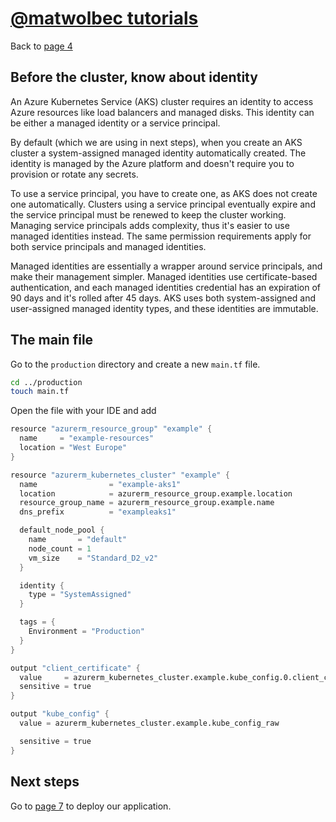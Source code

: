 # [@matwolbec tutorials](https://matwolbec.github.io/tutorials/)

Back to [page 4](terraform-azure-4.md)

## Before the cluster, know about identity
An Azure Kubernetes Service (AKS) cluster requires an identity to access Azure resources like load balancers and managed disks.
This identity can be either a managed identity or a service principal.

By default (which we are using in next steps), when you create an AKS cluster a system-assigned managed identity automatically created.
The identity is managed by the Azure platform and doesn't require you to provision or rotate any secrets. 

To use a service principal, you have to create one, as AKS does not create one automatically.
Clusters using a service principal eventually expire and the service principal must be renewed to keep the cluster working.
Managing service principals adds complexity, thus it's easier to use managed identities instead.
The same permission requirements apply for both service principals and managed identities.

Managed identities are essentially a wrapper around service principals, and make their management simpler.
Managed identities use certificate-based authentication, and each managed identities credential has an expiration of 90 days and it's rolled after 45 days.
AKS uses both system-assigned and user-assigned managed identity types, and these identities are immutable.

## The main file

Go to the ```production``` directory and create a new ```main.tf``` file.
```bash
cd ../production
touch main.tf
```

Open the file with your IDE and add
```s
resource "azurerm_resource_group" "example" {
  name     = "example-resources"
  location = "West Europe"
}

resource "azurerm_kubernetes_cluster" "example" {
  name                = "example-aks1"
  location            = azurerm_resource_group.example.location
  resource_group_name = azurerm_resource_group.example.name
  dns_prefix          = "exampleaks1"

  default_node_pool {
    name       = "default"
    node_count = 1
    vm_size    = "Standard_D2_v2"
  }

  identity {
    type = "SystemAssigned"
  }

  tags = {
    Environment = "Production"
  }
}

output "client_certificate" {
  value     = azurerm_kubernetes_cluster.example.kube_config.0.client_certificate
  sensitive = true
}

output "kube_config" {
  value = azurerm_kubernetes_cluster.example.kube_config_raw

  sensitive = true
}
```

## Next steps

Go to [page 7](terraform-azure-7.md) to deploy our application.
